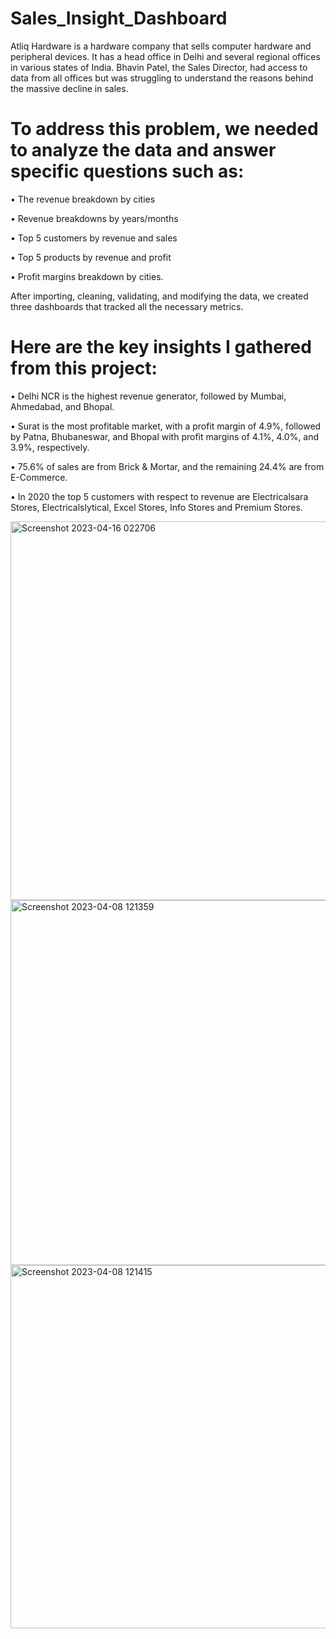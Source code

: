 # Sales_Insight_Dashboard

Atliq Hardware is a hardware company that sells computer hardware and peripheral devices. It has a head office in Delhi and several regional offices in various states of India. Bhavin Patel, the Sales Director, had access to data from all offices but was struggling to understand the reasons behind the massive decline in sales.

# To address this problem, we needed to analyze the data and answer specific questions such as:

• The revenue breakdown by cities

• Revenue breakdowns by years/months

• Top 5 customers by revenue and sales

• Top 5 products by revenue and profit

• Profit margins breakdown by cities.

After importing, cleaning, validating, and modifying the data, we created three dashboards that tracked all the necessary metrics.

# Here are the key insights I gathered from this project:

• Delhi NCR is the highest revenue generator, followed by Mumbai, Ahmedabad, and Bhopal.

• Surat is the most profitable market, with a profit margin of 4.9%, followed by Patna, Bhubaneswar, and Bhopal with profit margins of 4.1%, 4.0%, and 3.9%, respectively.

• 75.6% of sales are from Brick & Mortar, and the remaining 24.4% are from E-Commerce.

•  In 2020 the top 5 customers with respect to revenue are Electricalsara Stores, Electricalslytical, Excel Stores, Info Stores and Premium Stores.


<img width="606" alt="Screenshot 2023-04-16 022706" src="https://user-images.githubusercontent.com/129768950/232252911-6a957bf8-bdeb-4011-a10a-4f079846295d.png">
<img width="584" alt="Screenshot 2023-04-08 121359" src="https://user-images.githubusercontent.com/129768950/232252510-c0dc5a73-4a13-4938-a4d3-f2e67a91e388.png"> 
<img width="581" alt="Screenshot 2023-04-08 121415" src="https://user-images.githubusercontent.com/129768950/232252748-d9b10dd5-1570-4ac2-a10b-4e2186f40f08.png">
